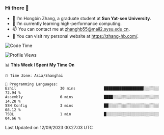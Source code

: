 ### Hi there 👋

- 🔭 I’m Hongbin Zhang, a graduate student at **Sun Yat-sen University**.
- 🌱 I’m currently learning high-performance computing.
- 📫 You can contact me at zhanghb55@mail2.sysu.edu.cn.
- 👀 You can visit my personal website at https://zhang-hb.com/.

<!--START_SECTION:waka-->
![Code Time](http://img.shields.io/badge/Code%20Time-229%20hrs%2036%20mins-blue)

![Profile Views](http://img.shields.io/badge/Profile%20Views-0-blue)

📊 **This Week I Spent My Time On** 

```text
🕑︎ Time Zone: Asia/Shanghai

💬 Programming Languages: 
Ezhil                    30 mins             ██████████████████░░░░░░░   72.94 % 
Assembly                 6 mins              ████░░░░░░░░░░░░░░░░░░░░░   14.28 % 
SSH Config               3 mins              ██░░░░░░░░░░░░░░░░░░░░░░░   08.12 % 
TSQL                     1 min               █░░░░░░░░░░░░░░░░░░░░░░░░   04.66 % 
```


 Last Updated on 12/09/2023 00:27:03 UTC
<!--END_SECTION:waka-->